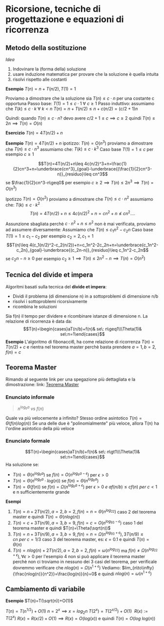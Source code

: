 # Ricorsione, tecniche di progettazione e equazioni di ricorrenza

## Metodo della sostituzione
_Idea_
1. Indovinare la (forma della) soluzione
2. usare induzione matematica per provare che la soluzione è quella intuita
3. risolvi rispetto alle costanti

**Esempio**
$T(n)=n+T(n/2),T(1)=1$

Proviamo a dimostrare che la soluzione sia $T(n)\leq c\cdot n$ per una costante c opportuna
Passo base: $T(1)=1\leq c\cdot 1\:\forall\:c\geq1$
Passo induttivo: assumiamo che $T(k)\leq c\cdot k\:\forall\:k\lt n$
$T(n)=n+T(n/2)\leq n+c(n/2)=(c/2+1)n$

Quindi: quando $T(n)\leq c\cdot n?$
devo avere $c/2+1\leq c\implies c\geq2$
quindi $T(n)\leq 2n\implies T(n)=O(n)$

**Esercizio**
$T(n)=4T(n/2)+n$

**Esempio**
$T(n)=4T(n/2)+n$
ipotizzo: $T(n)=O(n^3)$
proviamo a dimostrare che $T(n)\leq c\cdot n^3$
assumiamo che: $T(k)\leq c\cdot k^3$ Caso base $T(1)=1\leq c$ per esempio $c\geq1$ 

$$T(n)=4T(n/2)+n\leq 4c(n/2)^3+n=\frac{1}{2}cn^3+n=\underbrace{cn^3}_{goal}-\underbrace{(\frac{1}{2}cn^3-n)}_{residuo}\leq cn^3$$
se $\frac{1}{2}cn^3-n\geq0$ 
per esempio $c\geq2\implies T(n)\leq2n^3\implies T(n)=O(n^3)$  

Ipotizzo $T(n)=O(n^2)$
proviamo a dimostrare che $T(n)\leq c\cdot n^2$
assumiamo che: $T(k)\leq c\cdot k^2$ 
$$T(n)=4T(n/2)+n\leq 4c(n/2)^2+n=cn^2+n\not\leq cn^2....$$

Assunzione sbagliata perchè $c\cdot n^2+n\leq n^2$ non è mai verificata, proviamo ad assumere diversamente:
Assumiamo che $T(n)\leq c_1n^2-c_2n$ Caso base $T(1)=1\leq c_1-c_2$ per esempio $c_2=2,c_1=1$
$$T(n)\leq 4(c_1(n/2)^2-c_2(n/2))+n=c_1n^2-2c_2n+n=\underbrace{c_1n^2-c_2n}_{goal}-\underbrace{(c_2n-n)}_{residuo}\leq c_1n^2-c_2n$$
se $c_2n-n\geq 0$
per esempio $c_2\geq 1\implies T(n)\leq 2n^2-n\implies T(n)=O(n^2)$

## Tecnica del divide et impera
Algoritmi basati sulla tecnica del **divide et impera**:
- Dividi il problema (di dimensione n) in a sottoproblemi di dimensione n/b
- risolvi i sottoproblemi ricorsivamente
- ricombina le soluzioni

Sia f(n) il tempo per dividere e ricombinare istanze di dimensione n. La relazione di ricorrenza è data da:
$$T(n)=\begin{cases}aT(n/b)+f(n)& se\: n\geq1\\\Theta(1)& se\:n=1\end{cases}$$
**Esempio** L'algoritmo di fibonacci6, ha come relazione di ricorrenza $T(n)=T(n/2)+c$ e rientra nel teorema master perchè basta prendere $a=1,b=2,f(n)=c$

## Teorema Master

Rimando al seguente link per una spegazione più dettagliata e la dimostrazione:
link: [Teorema Master](https://it.wikipedia.org/wiki/Teorema_principale)

### Enunciato informale

>$n^{log_ba}\:vs\:f(n)$

Quale va più velocemente a infinito?
Stesso ordine asintotico $T(n)=\Theta(f(n)log(n))$
Se una delle due è "polinomialmente" più veloce, allora T(n) ha l'ordine asintotico della più veloce

### Enunciato formale
$$T(n)=\begin{cases}aT(n/b)+f(n)& se\: n\gt1\\\Theta(1)& se\:n=1\end{cases}$$
Ha soluzione se:
- $T(n)=\Theta(n^{log_ba})$ se $f(n)=O(n^{log_ba-\epsilon})$ per $\epsilon\gt0$
- $T(n)=\Theta(n^{log_ba}\cdot log(n))$ se $f(n)=\Theta(n^{log_ba})$
- $T(n)=\Theta(f(n))$ se $f(n)=\Omega(n^{log_ba+\epsilon})$ per $\epsilon\gt0\:e\:af(n/b)\leq cf(n)\:per\: c\lt 1$ e n sufficientemente grande


**Esempi**
1. $T(n)=n+2T(n/2),a=2,b=2,f(n)=n=\Theta(n^{log_22})$ caso 2 del teorema master e quindi $T(n)=\Theta(nlog(n))$ 
2. $T(n)=c+3T(n/9),a=3,b=9,f(n)=c=O(n^{log_93-\epsilon})$ caso 1 del teorema master e quindi $T(n)=\Theta(\sqrt(n))$
3. $T(n)=n+3T(n/9),a=3,b=9,f(n)=n=\Omega(n^{log_93+\epsilon}),3T(n/9)\leq cn\:per\:c=1/3$ caso 3 del teorema master, es: $\epsilon=0.1$ e quindi $T(n)=\Theta(n)$
4. $T(n)=nlog(n)+2T(n/2), a=2,b=2,f(n)=\omega(n^{log_22})$ ma $f(n)\neq\Omega(n^{log_22+\epsilon}),\forall\epsilon\gt0$
 per l'esempio 4 non si può applicare il teorema master perchè non ci troviamo in nessuno dei 3 casi del teorema, per verificale dovremmo verificare che $nlog(n)=\Omega(n^{1+\epsilon})$
 Vediamo: $lim_{n\to\infty}{\frac{nlog(n)}{n^2}}=\frac{log(n)}{n}=0$ e quindi $nlog(n)=\omega(n^{1+\epsilon})$
 
## Cambiamento di variabile

**Esempio**
$T(n)=T(\sqrt(n))+O(1)$

$T(n)=T(n^{1/2})+O(1)$
$n=2^x\implies x=log_2n$
$T(2^x)=T(2^{x/2})+O(1)\:\:R(x):=T(2^x)$
$R(x)=R(x/2)+O(1)\implies R(x)=O(log(x))$ e quindi $T(n)=O(log\:log(n))$
